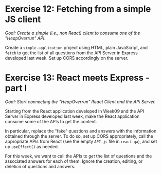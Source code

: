 # Exercise 12: Fetching from a simple JS client

_Goal: Create a simple (i.e., non React) client to consume one of the "HeapOverrun" API_.

Create a `simple-application` project using HTML, plain JavaScript, and `fetch` to get the list of all questions from the API Server in Express developed last week. Set up CORS accordingly on the server.


# Exercise 13: React meets Express - part I

_Goal: Start connecting the "HeapOverrun" React Client and the API Server._

Starting from the React application developed in Week09 and the API Server in Express developed last week, make the React application consume some of the APIs to get the content.

In particular, replace the "fake" questions and answers with the information obtained through the server. To do so, set up CORS appropriately, call the appropriate APIs from React (see the empty `API.js` file in `react-qa`), and set up `useEffect()` as needed.

For this week, we want to call the APIs to *get* the list of questions and the associated answers for each of them. Ignore the creation, editing, or deletion of questions and answers.